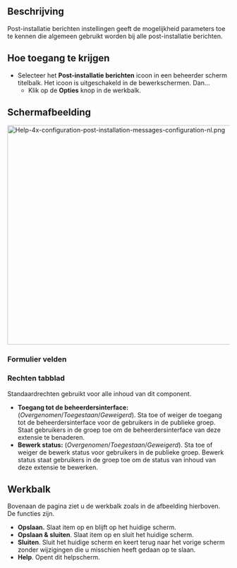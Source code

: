 <!-- Filename: Help4.x:Post-installation_Messages:_Options / Display title: Post-installatie berichten: Opties -->

## Beschrijving

Post-installatie berichten instellingen geeft de mogelijkheid parameters
toe te kennen die algemeen gebruikt worden bij alle post-installatie
berichten.

## Hoe toegang te krijgen

- Selecteer het **Post-installatie berichten** icoon in een beheerder
  scherm titelbalk. Het icoon is uitgeschakeld in de bewerkschermen.
  Dan...
  - Klik op de **Opties** knop in de werkbalk.

## Schermafbeelding

<img
src="https://docs.joomla.org/images/thumb/7/76/Help-4x-configuration-post-installation-messages-configuration-nl.png/800px-Help-4x-configuration-post-installation-messages-configuration-nl.png"
decoding="async"
srcset="https://docs.joomla.org/images/7/76/Help-4x-configuration-post-installation-messages-configuration-nl.png 1.5x"
data-file-width="1184" data-file-height="737" width="800" height="498"
alt="Help-4x-configuration-post-installation-messages-configuration-nl.png" />

### Formulier velden

### Rechten tabblad

Standaardrechten gebruikt voor alle inhoud van dit component.

- **Toegang tot de beheerdersinterface:**
  (*Overgenomen*/*Toegestaan*/*Geweigerd*). Sta toe of weiger de toegang
  tot de beheerdersinterface voor de gebruikers in de publieke groep.
  Staat gebruikers in de groep toe om de beheerdersinterface van deze
  extensie te benaderen.
- **Bewerk status:** (*Overgenomen*/*Toegestaan*/*Geweigerd*). Sta toe
  of weiger de bewerk status voor gebruikers in de publieke groep.
  Bewerk status staat gebruikers in de groep toe om de status van inhoud
  van deze extensie te bewerken.

## Werkbalk

Bovenaan de pagina ziet u de werkbalk zoals in de afbeelding hierboven.
De functies zijn.

- **Opslaan.** Slaat item op en blijft op het huidige scherm.
- **Opslaan & sluiten**. Slaat item op en sluit het huidige scherm.
- **Sluiten**. Sluit het huidige scherm en keert terug naar het vorige
  scherm zonder wijzigingen die u misschien heeft gedaan op te slaan.
- **Help**. Opent dit helpscherm.

